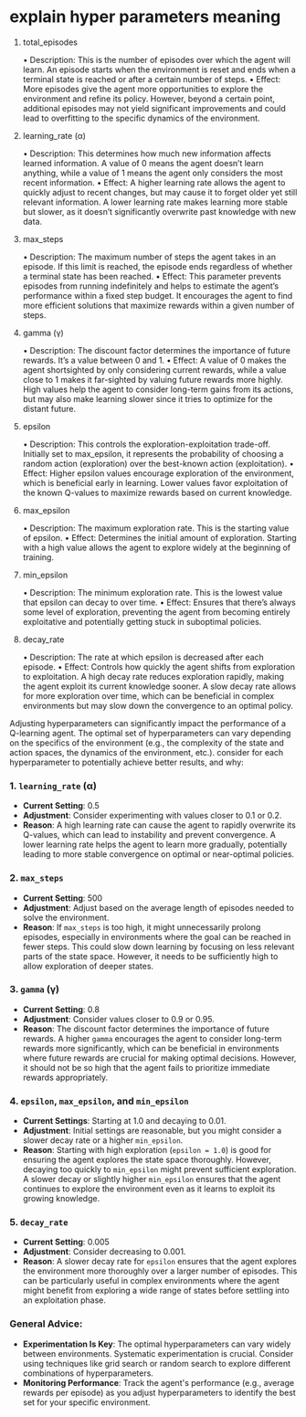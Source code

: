 # explain hyper parameters meaning 
1. total_episodes

	•	Description: This is the number of episodes over which the agent will learn. An episode starts when the environment is reset and ends when a terminal state is reached or after a certain number of steps.
	•	Effect: More episodes give the agent more opportunities to explore the environment and refine its policy. However, beyond a certain point, additional episodes may not yield significant improvements and could lead to overfitting to the specific dynamics of the environment.

2. learning_rate (α)

	•	Description: This determines how much new information affects learned information. A value of 0 means the agent doesn’t learn anything, while a value of 1 means the agent only considers the most recent information.
	•	Effect: A higher learning rate allows the agent to quickly adjust to recent changes, but may cause it to forget older yet still relevant information. A lower learning rate makes learning more stable but slower, as it doesn’t significantly overwrite past knowledge with new data.

3. max_steps

	•	Description: The maximum number of steps the agent takes in an episode. If this limit is reached, the episode ends regardless of whether a terminal state has been reached.
	•	Effect: This parameter prevents episodes from running indefinitely and helps to estimate the agent’s performance within a fixed step budget. It encourages the agent to find more efficient solutions that maximize rewards within a given number of steps.

4. gamma (γ)

	•	Description: The discount factor determines the importance of future rewards. It’s a value between 0 and 1.
	•	Effect: A value of 0 makes the agent shortsighted by only considering current rewards, while a value close to 1 makes it far-sighted by valuing future rewards more highly. High values help the agent to consider long-term gains from its actions, but may also make learning slower since it tries to optimize for the distant future.

5. epsilon

	•	Description: This controls the exploration-exploitation trade-off. Initially set to max_epsilon, it represents the probability of choosing a random action (exploration) over the best-known action (exploitation).
	•	Effect: Higher epsilon values encourage exploration of the environment, which is beneficial early in learning. Lower values favor exploitation of the known Q-values to maximize rewards based on current knowledge.

6. max_epsilon

	•	Description: The maximum exploration rate. This is the starting value of epsilon.
	•	Effect: Determines the initial amount of exploration. Starting with a high value allows the agent to explore widely at the beginning of training.

7. min_epsilon

	•	Description: The minimum exploration rate. This is the lowest value that epsilon can decay to over time.
	•	Effect: Ensures that there’s always some level of exploration, preventing the agent from becoming entirely exploitative and potentially getting stuck in suboptimal policies.

8. decay_rate

	•	Description: The rate at which epsilon is decreased after each episode.
	•	Effect: Controls how quickly the agent shifts from exploration to exploitation. A high decay rate reduces exploration rapidly, making the agent exploit its current knowledge sooner. A slow decay rate allows for more exploration over time, which can be beneficial in complex environments but may slow down the convergence to an optimal policy.

Adjusting hyperparameters can significantly impact the performance of a Q-learning agent. The optimal set of hyperparameters can vary depending on the specifics of the environment (e.g., the complexity of the state and action spaces, the dynamics of the environment, etc.). consider for each hyperparameter to potentially achieve better results, and why:

### 1. `learning_rate` (α)
- **Current Setting**: 0.5
- **Adjustment**: Consider experimenting with values closer to 0.1 or 0.2.
- **Reason**: A high learning rate can cause the agent to rapidly overwrite its Q-values, which can lead to instability and prevent convergence. A lower learning rate helps the agent to learn more gradually, potentially leading to more stable convergence on optimal or near-optimal policies.

### 2. `max_steps`
- **Current Setting**: 500
- **Adjustment**: Adjust based on the average length of episodes needed to solve the environment.
- **Reason**: If `max_steps` is too high, it might unnecessarily prolong episodes, especially in environments where the goal can be reached in fewer steps. This could slow down learning by focusing on less relevant parts of the state space. However, it needs to be sufficiently high to allow exploration of deeper states.

### 3. `gamma` (γ)
- **Current Setting**: 0.8
- **Adjustment**: Consider values closer to 0.9 or 0.95.
- **Reason**: The discount factor determines the importance of future rewards. A higher `gamma` encourages the agent to consider long-term rewards more significantly, which can be beneficial in environments where future rewards are crucial for making optimal decisions. However, it should not be so high that the agent fails to prioritize immediate rewards appropriately.

### 4. `epsilon`, `max_epsilon`, and `min_epsilon`
- **Current Settings**: Starting at 1.0 and decaying to 0.01.
- **Adjustment**: Initial settings are reasonable, but you might consider a slower decay rate or a higher `min_epsilon`.
- **Reason**: Starting with high exploration (`epsilon = 1.0`) is good for ensuring the agent explores the state space thoroughly. However, decaying too quickly to `min_epsilon` might prevent sufficient exploration. A slower decay or slightly higher `min_epsilon` ensures that the agent continues to explore the environment even as it learns to exploit its growing knowledge.

### 5. `decay_rate`
- **Current Setting**: 0.005
- **Adjustment**: Consider decreasing to 0.001.
- **Reason**: A slower decay rate for `epsilon` ensures that the agent explores the environment more thoroughly over a larger number of episodes. This can be particularly useful in complex environments where the agent might benefit from exploring a wide range of states before settling into an exploitation phase.

### General Advice:

- **Experimentation Is Key**: The optimal hyperparameters can vary widely between environments. Systematic experimentation is crucial. Consider using techniques like grid search or random search to explore different combinations of hyperparameters.
- **Monitoring Performance**: Track the agent's performance (e.g., average rewards per episode) as you adjust hyperparameters to identify the best set for your specific environment.
